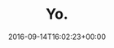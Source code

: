 ---
retweeted: false
source: <a href="https://about.twitter.com/products/tweetdeck" rel="nofollow">TweetDeck</a>
entities:
  user_mentions: []
  urls: []
  symbols: []
  media:
  - expanded_url: https://twitter.com/bascht/status/776088717303934976/photo/1
    indices:
    - '4'
    - '27'
    url: https://t.co/aqSb6RXO3V
    media_url: http://pbs.twimg.com/media/CsU4kb7WgAAH4sO.jpg
    id_str: '776088709414420480'
    id: '776088709414420480'
    media_url_https: https://pbs.twimg.com/media/CsU4kb7WgAAH4sO.jpg
    sizes:
      medium:
        w: '191'
        h: '53'
        resize: fit
      thumb:
        w: '53'
        h: '53'
        resize: crop
      large:
        w: '191'
        h: '53'
        resize: fit
      small:
        w: '191'
        h: '53'
        resize: fit
    type: photo
    display_url: pic.twitter.com/aqSb6RXO3V
  hashtags: []
display_text_range:
- '0'
- '27'
favorite_count: '4'
id_str: '776088717303934976'
truncated: false
retweet_count: '0'
id: '776088717303934976'
possibly_sensitive: false
created_at: Wed Sep 14 16:02:23 +0000 2016
favorited: false
full_text: Yo.
lang: und
extended_entities:
  media:
  - expanded_url: https://twitter.com/bascht/status/776088717303934976/photo/1
    indices:
    - '4'
    - '27'
    url: https://t.co/aqSb6RXO3V
    media_url: http://pbs.twimg.com/media/CsU4kb7WgAAH4sO.jpg
    id_str: '776088709414420480'
    id: '776088709414420480'
    media_url_https: https://pbs.twimg.com/media/CsU4kb7WgAAH4sO.jpg
    sizes:
      medium:
        w: '191'
        h: '53'
        resize: fit
      thumb:
        w: '53'
        h: '53'
        resize: crop
      large:
        w: '191'
        h: '53'
        resize: fit
      small:
        w: '191'
        h: '53'
        resize: fit
    type: photo
    display_url: pic.twitter.com/aqSb6RXO3V
tags:
- pesos:twitter
date: '2016-09-14T16:02:23+00:00'
src: https://twitter.com/bascht/status/776088717303934976
original_url: https://twitter.com/bascht/status/776088717303934976
type: twitter_tweet
media_url: https://img.bascht.com/twitter/pbs.twimg.com/media/CsU4kb7WgAAH4sO.jpg
text: Yo.
title: Yo.

---